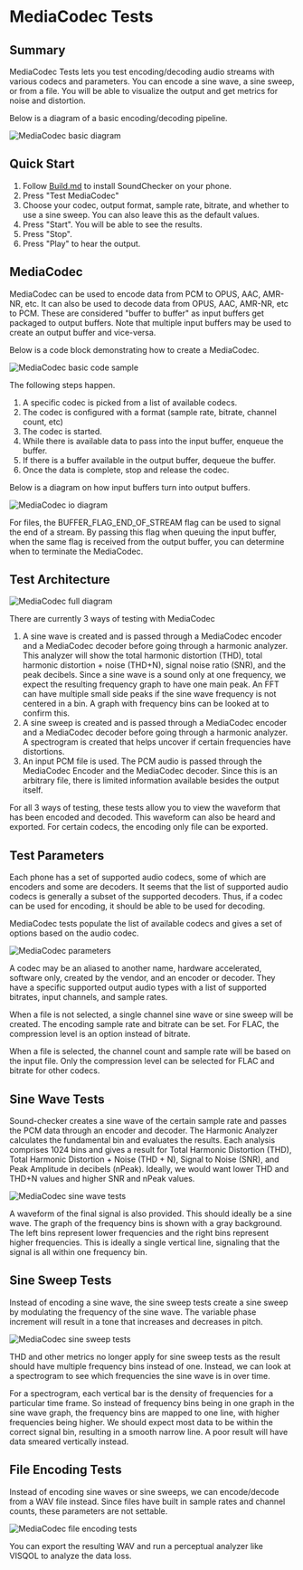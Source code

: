 # MediaCodec Tests

## Summary

MediaCodec Tests lets you test encoding/decoding audio streams with various codecs and parameters.
You can encode a sine wave, a sine sweep, or from a file. You will be able to visualize the output
and get metrics for noise and distortion.

Below is a diagram of a basic encoding/decoding pipeline.

![MediaCodec basic diagram](images/media-codec-basic-diagram.png "MediaCodec basic diagram")

## Quick Start

1. Follow [Build.md](Build.md) to install SoundChecker on your phone.
2. Press "Test MediaCodec"
3. Choose your codec, output format, sample rate, bitrate, and whether to use a sine sweep.
You can also leave this as the default values.
4. Press "Start". You will be able to see the results.
5. Press "Stop".
6. Press "Play" to hear the output.

## MediaCodec

MediaCodec can be used to encode data from PCM to OPUS, AAC, AMR-NR, etc. It can also be used to
decode data from OPUS, AAC, AMR-NR, etc to PCM. These are considered "buffer to buffer" as input
buffers get packaged to output buffers. Note that multiple input buffers may be used to create
an output buffer and vice-versa.

Below is a code block demonstrating how to create a MediaCodec.

![MediaCodec basic code sample](images/media-codec-basic-code-sample.png "MediaCodec basic code sample")

The following steps happen.

1. A specific codec is picked from a list of available codecs.
2. The codec is configured with a format (sample rate, bitrate, channel count, etc)
3. The codec is started.
4. While there is available data to pass into the input buffer, enqueue the buffer.
5. If there is a buffer available in the output buffer, dequeue the buffer.
6. Once the data is complete, stop and release the codec.

Below is a diagram on how input buffers turn into output buffers.

![MediaCodec io diagram](images/media-codec-io-diagram.png "MediaCodec io diagram")

For files, the BUFFER_FLAG_END_OF_STREAM flag can be used to signal the end of a stream. By
passing this flag when queuing the input buffer, when the same flag is received from the output
buffer, you can determine when to terminate the MediaCodec.

## Test Architecture

![MediaCodec full diagram](images/media-codec-full-diagram.png "MediaCodec full diagram")

There are currently 3 ways of testing with MediaCodec

1. A sine wave is created and is passed through a MediaCodec encoder and a MediaCodec decoder
before going through a harmonic analyzer. This analyzer will show the total harmonic distortion
(THD), total harmonic distortion + noise (THD+N), signal noise ratio (SNR), and the peak decibels.
Since a sine wave is a sound only at one frequency, we expect the resulting frequency graph to have
one main peak. An FFT can have multiple small side peaks if the sine wave frequency is not centered
in a bin. A graph with frequency bins can be looked at to confirm this.
2. A sine sweep is created and is passed through a MediaCodec encoder and a MediaCodec decoder
before going through a harmonic analyzer. A spectrogram is created that helps uncover if certain
frequencies have distortions.
3. An input PCM file is used. The PCM audio is passed through the MediaCodec Encoder and the
MediaCodec decoder. Since this is an arbitrary file, there is limited information available besides
the output itself.

For all 3 ways of testing, these tests allow you to view the waveform that has been encoded and
decoded. This waveform can also be heard and exported. For certain codecs, the encoding only file
can be exported.


## Test Parameters

Each phone has a set of supported audio codecs, some of which are encoders and some are decoders.
It seems that the list of supported audio codecs is generally a subset of the supported decoders.
Thus, if a codec can be used for encoding, it should be able to be used for decoding.

MediaCodec tests populate the list of available codecs and gives a set of options based on the
audio codec.

![MediaCodec parameters](images/media-codec-parameters.png "MediaCodec parameters")

A codec may be an aliased to another name, hardware accelerated, software only, created by the
vendor, and an encoder or decoder. They have a specific supported output audio types with a list
of supported bitrates, input channels, and sample rates.

When a file is not selected, a single channel sine wave or sine sweep will be created. The encoding
sample rate and bitrate can be set. For FLAC, the compression level is an option instead of
bitrate.

When a file is selected, the channel count and sample rate will be based on the input file. Only
the compression level can be selected for FLAC and bitrate for other codecs.


## Sine Wave Tests

Sound-checker creates a sine wave of the certain sample rate and passes the PCM data through an
encoder and decoder. The Harmonic Analyzer calculates the fundamental bin and evaluates the
results. Each analysis comprises 1024 bins and gives a result for Total Harmonic Distortion (THD),
Total Harmonic Distortion + Noise (THD + N), Signal to Noise (SNR), and Peak Amplitude in decibels
(nPeak). Ideally, we would want lower THD and THD+N values and higher SNR and nPeak values.

![MediaCodec sine wave tests](images/media-codec-sine-wave-tests.png "MediaCodec sine wave tests")

A waveform of the final signal is also provided. This should ideally be a sine wave. The graph of
the frequency bins is shown with a gray background. The left bins represent lower frequencies and
the right bins represent higher frequencies. This is ideally a single vertical line, signaling
that the signal is all within one frequency bin.

## Sine Sweep Tests

Instead of encoding a sine wave, the sine sweep tests create a sine sweep by modulating the
frequency of the sine wave. The variable phase increment will result in a tone that increases and
decreases in pitch.

![MediaCodec sine sweep tests](images/media-codec-sine-sweep-tests.png "MediaCodec sine sweep tests")

THD and other metrics no longer apply for sine sweep tests as the result should have multiple
frequency bins instead of one. Instead, we can look at a spectrogram to see which frequencies the
sine wave is in over time.

For a spectrogram, each vertical bar is the density of frequencies for a particular time frame. So
instead of frequency bins being in one graph in the sine wave graph, the frequency bins are mapped
to one line, with higher frequencies being higher. We should expect most data to be within the
correct signal bin, resulting in a smooth narrow line. A poor result will have data smeared vertically instead.

## File Encoding Tests

Instead of encoding sine waves or sine sweeps, we can encode/decode from a WAV file instead. Since
files have built in sample rates and channel counts, these parameters are not settable.

![MediaCodec file encoding tests](images/media-codec-file-encoding-tests.png "MediaCodec file encoding tests")

You can export the resulting WAV and run a perceptual analyzer like VISQOL to analyze the data
loss.
